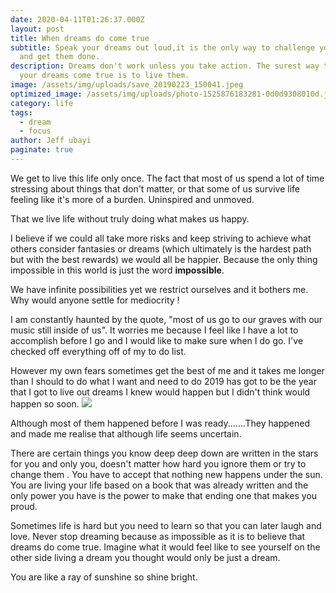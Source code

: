 ```yaml
---
date: 2020-04-11T01:26:37.000Z
layout: post
title: When dreams do come true
subtitle: Speak your dreams out loud,it is the only way to challenge yourself
  and get them done.
description: Dreams don't work unless you take action. The surest way to make
  your dreams come true is to live them.
image: /assets/img/uploads/save_20190223_150041.jpeg
optimized_image: /assets/img/uploads/photo-1525876183281-0d0d9308010d.jpeg
category: life
tags:
  - dream
  - focus
author: Jeff ubayi
paginate: true
---
```

We get to live this life only once. 
The fact that most of us spend a lot of time stressing about things that don't
matter, or that some of us survive life feeling like it's more of a burden.
Uninspired and unmoved.

That we live life without truly doing what makes us happy.

I believe if we could all take more risks and keep striving to achieve what others consider fantasies or dreams (which ultimately is the hardest path but with the best rewards) we would all be happier.
Because the only thing impossible in this world is just the word **impossible**. 

We have infinite possibilities yet we restrict ourselves and it bothers me.
Why would anyone settle for mediocrity !

I am constantly haunted by the quote, "most of us go to our graves with our music still inside of us".
It worries me because I feel like I have a lot to accomplish before I go and
I would like to make sure when I do go.
I've checked off everything off of my to do list.

However my own fears sometimes get the best of me and it takes me longer than I should to do what I want and need to do
2019 has got to be the year that I got to live out dreams I knew would
happen but I didn't think would happen so soon.
![](https://4.bp.blogspot.com/-HqYfAEQ5XEk/Ur9CA222ncI/AAAAAAAAAV4/QhS8-_dEVFE/s1600/images.jpg)

Although most of them happened before I was ready.......They happened and made me realise that although life seems uncertain.

There are certain things you know deep deep down are written in the stars for you and only you, doesn't matter how hard you ignore them or try to change them .
You have to accept that nothing new happens under the sun. You are living your life based on a book that was already written and the only power you have is
the power to make that ending one that makes you proud.


Sometimes life is hard but you need to learn so that you can later laugh and love. Never stop dreaming because as impossible as it is to believe that dreams do come true.
Imagine what it would feel like to see yourself on the other side living a dream you thought would only be just a dream.

You are like a ray of sunshine so shine bright.
